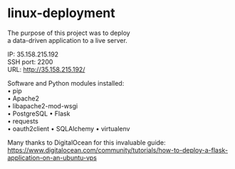# linux-deployment

The purpose of this project was to deploy  
a data-driven application to a live server.

IP: 35.158.215.192  
SSH port: 2200  
URL: http://35.158.215.192/  

Software and Python modules installed:  
• pip  
• Apache2  
• libapache2-mod-wsgi  
• PostgreSQL 
• Flask  
• requests  
• oauth2client 
• SQLAlchemy 
• virtualenv  

Many thanks to DigitalOcean for this invaluable guide:  
https://www.digitalocean.com/community/tutorials/how-to-deploy-a-flask-application-on-an-ubuntu-vps

